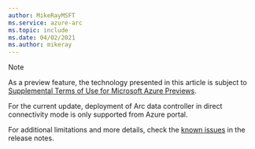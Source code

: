 ```yaml
---
author: MikeRayMSFT
ms.service: azure-arc
ms.topic: include
ms.date: 04/02/2021
ms.author: mikeray
---
```

> [!NOTE]
> As a preview feature, the technology presented in this article is subject to [Supplemental Terms of Use for Microsoft Azure Previews](https://azure.microsoft.com/support/legal/preview-supplemental-terms/).
>
> For the current update, deployment of Arc data controller in direct connectivity mode is only supported from Azure portal.
>
> For additional limitations and more details, check the [known issues](../articles/azure-arc/data/known-issues.md) in the release notes.